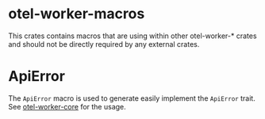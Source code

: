 # otel-worker-macros

This crates contains macros that are using within other otel-worker-* crates and
should not be directly required by any external crates.

# ApiError

The `ApiError` macro is used to generate easily implement the `ApiError` trait.
See [otel-worker-core](../otel-worker-core) for the usage.
